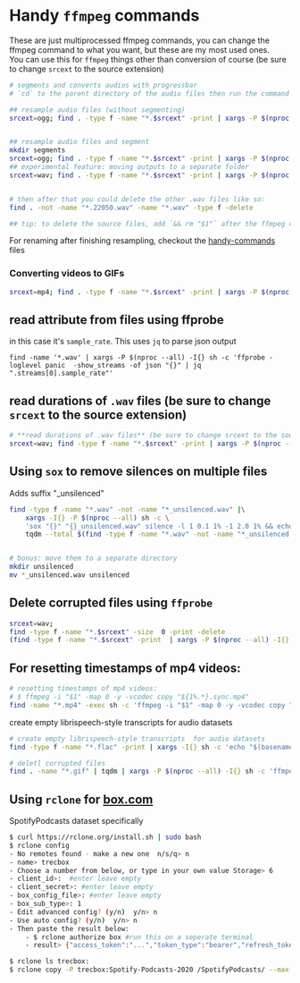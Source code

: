# Handy `ffmpeg` commands

These are just multiprocessed ffmpeg commands, you can change the ffmpeg command to what you want, but these are my most used ones.  
You can use this for `ffmpeg` things other than conversion of course (be sure to change `srcext` to the source extension)

```bash
# segments and converts audios with progressbar
# `cd` to the parent directory of the audio files then run the command

## resample audio files (without segmenting)
srcext=ogg; find . -type f -name "*.$srcext" -print | xargs -P $(nproc --all) -I{} sh -c 'ffmpeg -n -hide_banner -loglevel error -i "$1" -ar 22050 -ac 1  "${1%.*}.22050.wav" | echo "" ' -- {} | tqdm --unit .$srcext --total $(find -type f -name "*.$srcext" | wc -l) > /dev/null


## resample audio files and segment
mkdir segments
srcext=ogg; find . -type f -name "*.$srcext" -print | xargs -P $(nproc --all) -I{} sh -c 'ffmpeg -n -hide_banner -loglevel error -i "$1" -ar 22050 -ac 1 -f segment -segment_time 10 "${1%.*}.seg%03d.22050.wav" | echo "" ' -- {} | tqdm --unit .$srcext --total $(find -type f -name "*.$srcext" | wc -l) > /dev/null
## experimental feature: moving outputs to a separate folder
srcext=wav; find . -type f -name "*.$srcext" -print | xargs -P $(nproc --all) -I{} sh -c 'mkdir -p "segments/$(dirname ${1})"; ffmpeg -i "$1" -hide_banner -y -loglevel panic -f segment -segment_time 6 -c copy "segments/${1%.*}.seg%03d.wav" && echo ""' -- {} | tqdm --total $(find -type f -name "*.$srcext" | wc -l) > /dev/null


# then after that you could delete the other .wav files like so:
find . -not -name "*.22050.wav" -name "*.wav" -type f -delete

## tip: to delete the source files, add `&& rm "$1"` after the ffmpeg command before the `| echo ..`

```

For renaming after finishing resampling, checkout the [handy-commands](handy-commandline.md#file-editing) files

### Converting videos to GIFs

```sh
srcext=mp4; find . -type f -name "*.$srcext" -print | xargs -P $(nproc --all) -I{} sh -c 'ffmpeg -hide_banner -loglevel fatal -y -i "{}" -vf "fps=10,scale=320:-1:flags=lanczos,split[s0][s1];[s0]palettegen[p];[s1][p]paletteuse" -loop 0 "{}.gif" && echo ""'|tqdm --total $(find -name "*.mp4"|wc -l) >/dev/null
```

## read attribute from files using ffprobe

in this case it's `sample_rate`. This uses `jq` to parse json output

```
find -name '*.wav' | xargs -P $(nproc --all) -I{} sh -c 'ffprobe -loglevel panic  -show_streams -of json "{}" | jq ".streams[0].sample_rate"'
```

## read durations of `.wav` files (be sure to change `srcext` to the source extension)

```bash
# **read durations of .wav files** (be sure to change srcext to the source extension)
srcext=wav; find -type f -name "*.$srcext" -print | xargs -P $(nproc --all) -I{} sh -c 'ffprobe -i "$1" -show_entries format=duration -v quiet -of csv="p=0" ' _ {} \; | (tqdm --total $(find -name "*.$srcext" | wc -l) ) | (awk '{ sum += $1 } END { print sum }')
```


## Using `sox` to remove silences on multiple files

Adds suffix "_unsilenced"

```sh
find -type f -name "*.wav" -not -name "*_unsilenced.wav" |\
	xargs -I{} -P $(nproc --all) sh -c \
	'sox "{}" "{}_unsilenced.wav" silence -l 1 0.1 1% -1 2.0 1% && echo""' | \
	tqdm --total $(find -type f -name "*.wav" -not -name "*_unsilenced.wav"|wc -l)


# bonus: move them to a separate directory
mkdir unsilenced
mv *_unsilenced.wav unsilenced
```

## Delete corrupted files using `ffprobe`

```bash
srcext=wav; 
find -type f -name "*.$srcext" -size  0 -print -delete
(find -type f -name "*.$srcext" -print  | xargs -P $(nproc --all) -I{} sh -c 'ffprobe -loglevel error -hide_banner "$1"; echo "$1,$?" ' -- {}) | xargs -I{} echo {} | (tqdm --total $(find -name "*.$srcext" | wc -l)) | grep ,1 | awk -F',' '{print $1}' | xargs -I{} rm "{}"
```

## For resetting timestamps of mp4 videos:

```bash
# resetting timestamps of mp4 videos:
# $ ffmpeg -i "$1" -map 0 -y -vcodec copy "${1%.*}.sync.mp4"
find -name "*.mp4" -exec sh -c 'ffmpeg -i "$1" -map 0 -y -vcodec copy "${1%.*}.sync.mp4" &' sh {} \;
```

create empty librispeech-style transcripts  for audio datasets

```bash
# create empty librispeech-style transcripts  for audio datasets
find -type f -name "*.flac" -print | xargs -I{} sh -c 'echo "$(basename ${1%.*}) " >> "$(dirname "$1")/trans.trans.txt" ' -- {}
```

```bash
# deletl corrupted files
find . -name "*.gif" | tqdm | xargs -P $(nproc --all) -I{} sh -c 'ffmpeg -v error -i "{}" -f null - || rm "{}" 2>/dev/null'

```

## Using `rclone` for [box.com](http://box.com)

SpotifyPodcasts dataset specifically

```bash
$ curl https://rclone.org/install.sh | sudo bash
$ rclone config
- No remotes found - make a new one  n/s/q> n
- name> trecbox 
- Choose a number from below, or type in your own value Storage> 6
- client_id>:  #enter leave empty
- client_secret>: #enter leave empty
- box_config_file>: #enter leave empty
- box_sub_type>: 1
- Edit advanced config? (y/n)  y/n> n
- Use auto config? (y/n)  y/n> n
- Then paste the result below:
	- $ rclone authorize box #run this on a seperate terminal
	- result> {"access_token":"...","token_type":"bearer","refresh_token":"...","expiry":"2021-02-17T17:38:29.996461488+03:00"}

$ rclone ls trecbox:
$ rclone copy -P trecbox:Spotify-Podcasts-2020 /SpotifyPodcasts/ --max-backlog=999999 --drive-chunk-size=512M --transfers=45 --checkers=45 --buffer-size=75M
```
